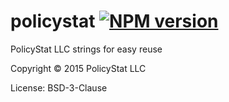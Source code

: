 # policystat [![NPM version](https://badge.fury.io/js/policystat.svg)](http://badge.fury.io/js/policystat) 

PolicyStat LLC strings for easy reuse

Copyright © 2015 PolicyStat LLC

License: BSD-3-Clause
